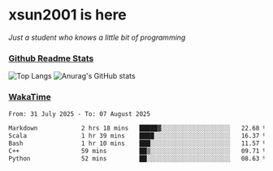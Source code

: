 # xsun2001 is here

*Just a student who knows a little bit of programming*

### [Github Readme Stats](https://github.com/anuraghazra/github-readme-stats)

![Top Langs](https://github-readme-stats.vercel.app/api/top-langs/?username=xsun2001&layout=compact&theme=radical) ![Anurag's GitHub stats](https://github-readme-stats.vercel.app/api?username=xsun2001&show_icons=true&theme=radical)

### [WakaTime](https://wakatime.com)

<!--START_SECTION:waka-->

```txt
From: 31 July 2025 - To: 07 August 2025

Markdown            2 hrs 18 mins   █████▓░░░░░░░░░░░░░░░░░░░   22.68 %
Scala               1 hr 39 mins    ████░░░░░░░░░░░░░░░░░░░░░   16.37 %
Bash                1 hr 10 mins    ███░░░░░░░░░░░░░░░░░░░░░░   11.57 %
C++                 59 mins         ██▒░░░░░░░░░░░░░░░░░░░░░░   09.71 %
Python              52 mins         ██░░░░░░░░░░░░░░░░░░░░░░░   08.63 %
```

<!--END_SECTION:waka-->
